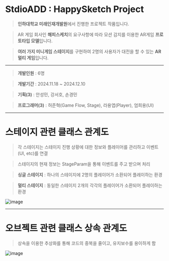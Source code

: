 # StdioADD : HappySketch Project

> **인하대학교 미래인재개발원**에서 진행한 프로젝트 작품입니다.

> AR 게임 회사인 **해피스케치**의 요구사항에 따라 모션 감지를 이용한 AR게임 **프로토타입 모델**입니다.

> **여러 가지 미니게임 스테이지**를 구현하여 2명의 사용자가 대전을 할 수 있는 **AR 멀티 게임**입니다.

---

> **개발인원** : 6명

> **개발기간** : 2024.11.18 ~ 2024.12.10

> **기획(3)** : 안성민, 강서호, 손경민

> **프로그래머(3)** : 허준혁(Game Flow, Stage), 라용엽(Player), 엄희용(UI)

---

# 스테이지 관련 클래스 관계도

> 각 스테이지는 스테이지 진행 상황에 대한 정보와 플레이어를 관리하고 이벤트(UI, etc)를 연결

> 스테이지의 현재 정보는 StageParam을 통해 이벤트를 주고 받으며 처리

> **싱글 스테이지** : 하나의 스테이지에 2명의 플레이어가 소환되어 플레이하는 환경

> **멀티 스테이지** : 동일한 스테이지 2개의 각각의 플레이어가 소환되어 플레이하는 환경

![image](https://github.com/user-attachments/assets/ccfad4bc-f678-4514-86e5-629756027f66)

---

# 오브젝트 관련 클래스 상속 관계도

> 상속을 이용한 추상화를 통해 코드의 중복을 줄이고, 유지보수를 용이하게 함

![image](https://github.com/user-attachments/assets/6bdc5824-a277-4ea6-9d73-323ef449e2f6)
